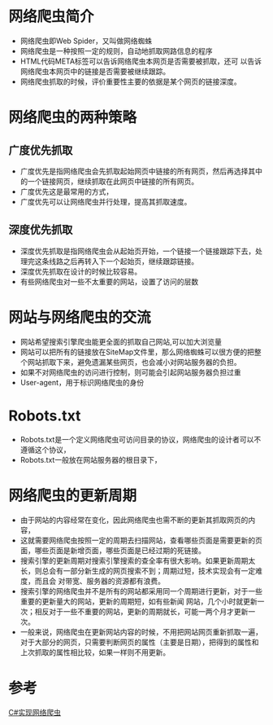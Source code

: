 # 网络爬虫简介

* 网络爬虫即Web Spider，又叫做网络蜘蛛
* 网络爬虫是一种按照一定的规则，自动地抓取网路信息的程序
* HTML代码META标签可以告诉网络爬虫本网页是否需要被抓取，还可 以告诉网络爬虫本网页中的链接是否需要被继续跟踪。
* 网络爬虫抓取的时候，评价重要性主要的依据是某个网页的链接深度。

# 网络爬虫的两种策略

## 广度优先抓取

* 广度优先是指网络爬虫会先抓取起始网页中链接的所有网页，然后再选择其中的一个链接网页，继续抓取在此网页中链接的所有网页。
* 广度优先这是最常用的方式，
* 广度优先可以让网络爬虫并行处理，提高其抓取速度。

## 深度优先抓取

* 深度优先抓取是指网络爬虫会从起始页开始，一个链接一个链接跟踪下去，处理完这条线路之后再转入下一个起始页，继续跟踪链接。
* 深度优先抓取在设计的时候比较容易。
* 有些网络爬虫对一些不太重要的网站，设置了访问的层数

# 网站与网络爬虫的交流

* 网站希望搜索引擎爬虫能更全面的抓取自己网站,可以加大浏览量
* 网站可以把所有的链接放在SiteMap文件里，那么网络蜘蛛可以很方便的把整个网站抓取下来，避免遗漏某些网页，也会减小对网站服务器的负担。
* 如果不对网络爬虫的访问进行控制，则可能会引起网站服务器负担过重
* User-agent，用于标识网络爬虫的身份

# Robots.txt

* Robots.txt是一个定义网络爬虫可访问目录的协议，网络爬虫的设计者可以不遵循这个协议，
* Robots.txt一般放在网站服务器的根目录下，

# 网络爬虫的更新周期

* 由于网站的内容经常在变化，因此网络爬虫也需不断的更新其抓取网页的内容，
* 这就需要网络爬虫按照一定的周期去扫描网站，查看哪些页面是需要更新的页面，哪些页面是新增页面，哪些页面是已经过期的死链接。
* 搜索引擎的更新周期对搜索引擎搜索的查全率有很大影响。如果更新周期太长，则总会有一部分新生成的网页搜索不到；周期过短，技术实现会有一定难度，而且会 对带宽、服务器的资源都有浪费。
* 搜索引擎的网络爬虫并不是所有的网站都采用同一个周期进行更新，对于一些重要的更新量大的网站，更新的周期短，如有些新闻 网站，几个小时就更新一次；相反对于一些不重要的网站，更新的周期就长，可能一两个月才更新一次。
* 一般来说，网络爬虫在更新网站内容的时候，不用把网站网页重新抓取一遍，对于大部分的网页，只需要判断网页的属性（主要是日期），把得到的属性和上次抓取的属性相比较，如果一样则不用更新。

# 参考

[C#实现网络爬虫](https://www.cnblogs.com/cgli/archive/2011/11/07/2240440.html)